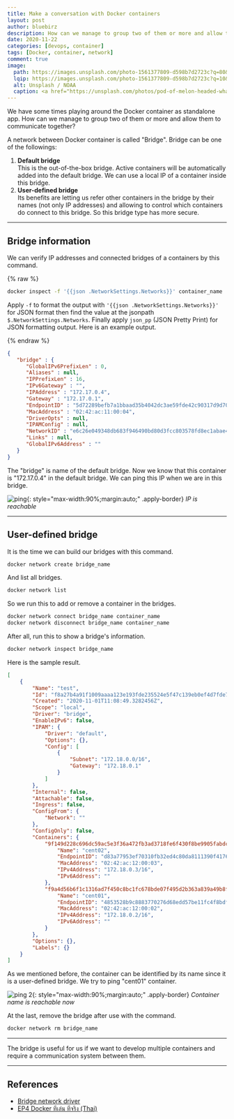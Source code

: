 ```yaml
---
title: Make a conversation with Docker containers
layout: post
author: bluebirz
description: How can we manage to group two of them or more and allow them to communicate together?
date: 2020-11-22
categories: [devops, container]
tags: [Docker, container, network]
comment: true
image:
  path: https://images.unsplash.com/photo-1561377809-d598b7d2723c?q=80&w=2096&auto=format&fit=crop&ixlib=rb-4.0.3&ixid=M3wxMjA3fDB8MHxwaG90by1wYWdlfHx8fGVufDB8fHx8fA%3D%3D
  lqip: https://images.unsplash.com/photo-1561377809-d598b7d2723c?q=10&w=490&auto=format&fit=crop&ixlib=rb-4.0.3&ixid=M3wxMjA3fDB8MHxwaG90by1wYWdlfHx8fGVufDB8fHx8fA%3D%3D
  alt: Unsplash / NOAA
  caption: <a href="https://unsplash.com/photos/pod-of-melon-headed-whales-AQx2VH2731k">Unsplash / NOAA</a>
---
```


We have some times playing around the Docker container as standalone app. How can we manage to group two of them or more and allow them to communicate together?

A network between Docker container is called "Bridge". Bridge can be one of the followings:

1. **Default bridge**  
  This is the out-of-the-box bridge. Active containers will be automatically added into the default bridge. We can use a local IP of a container inside this bridge.
1. **User-defined bridge**  
  Its benefits are letting us refer other containers in the bridge by their names (not only IP addresses) and allowing to control which containers do connect to this bridge. So this bridge type has more secure.

---

## Bridge information

We can verify IP addresses and connected bridges of a containers by this command.

{% raw %}

```sh
docker inspect -f '{{json .NetworkSettings.Networks}}' container_name | json_pp
```

Apply `-f` to format the output with `'{{json .NetworkSettings.Networks}}'` for JSON format then find the value at the jsonpath `$.NetworkSettings.Networks`. Finally apply `json_pp` (JSON Pretty Print) for JSON formatting output. Here is an example output.

{% endraw %}

```json
{
   "bridge" : {
      "GlobalIPv6PrefixLen" : 0,
      "Aliases" : null,
      "IPPrefixLen" : 16,
      "IPv6Gateway" : "",
      "IPAddress" : "172.17.0.4",
      "Gateway" : "172.17.0.1",
      "EndpointID" : "5d72289befb7a1bbaad35b4042dc3ae59fde42c90317d9d70c87b3038008607e",
      "MacAddress" : "02:42:ac:11:00:04",
      "DriverOpts" : null,
      "IPAMConfig" : null,
      "NetworkID" : "e6c26e049348db683f946490bd80d3fcc803578fd8ec1abae41c3b1b7e84ce5f",
      "Links" : null,
      "GlobalIPv6Address" : ""
   }
}
```

The "bridge" is name of the default bridge. Now we know that this container is "172.17.0.4" in the default bridge. We can ping this IP when we are in this bridge.

![ping](https://bluebirzdotnet.s3.ap-southeast-1.amazonaws.com/docker-network/Screen-Shot-2020-11-21-at-21.05.35.png){: style="max-width:90%;margin:auto;" .apply-border}
*IP is reachable*

---

## User-defined bridge

It is the time we can build our bridges with this command.

```sh
docker network create bridge_name
```

And list all bridges.

```sh
docker network list
```

So we run this to add or remove a container in the bridges.

```sh
docker network connect bridge_name container_name
docker network disconnect bridge_name container_name
```

After all, run this to show a bridge's information.

```sh
docker network inspect bridge_name
```

Here is the sample result.

```json
[
    {
        "Name": "test",
        "Id": "f8a27b4a91f1009aaaa123e193fde235524e5f47c139eb0ef4d7fde7845bc9ed",
        "Created": "2020-11-01T11:08:49.3282456Z",
        "Scope": "local",
        "Driver": "bridge",
        "EnableIPv6": false,
        "IPAM": {
            "Driver": "default",
            "Options": {},
            "Config": [
                {
                    "Subnet": "172.18.0.0/16",
                    "Gateway": "172.18.0.1"
                }
            ]
        },
        "Internal": false,
        "Attachable": false,
        "Ingress": false,
        "ConfigFrom": {
            "Network": ""
        },
        "ConfigOnly": false,
        "Containers": {
            "9f149d228c696dc59ac5e3f36a472fb3ad3718fe6f430f8be9905fabdcd13161": {
                "Name": "cent02",
                "EndpointID": "d83a77953ef70310fb32ed4c80da8111390f4176c8958a1bc1985c60a2f430e4",
                "MacAddress": "02:42:ac:12:00:03",
                "IPv4Address": "172.18.0.3/16",
                "IPv6Address": ""
            },
            "f9a4d56b6f1c1316ad7f450c8bc1fc678bde07f495d2b363a839a49b8fd9601d": {
                "Name": "cent01",
                "EndpointID": "4853528b9c8883770276d68edd57be11fc4f8bdf25154011929662f5d3a789a9",
                "MacAddress": "02:42:ac:12:00:02",
                "IPv4Address": "172.18.0.2/16",
                "IPv6Address": ""
            }
        },
        "Options": {},
        "Labels": {}
    }
]
```

As we mentioned before, the container can be identified by its name since it is a user-defined bridge. We try to ping "cent01" container.

![ping 2](https://bluebirzdotnet.s3.ap-southeast-1.amazonaws.com/docker-network/Screen-Shot-2020-11-21-at-21.17.06.png){: style="max-width:90%;margin:auto;" .apply-border}
*Container name is reachable now*

At the last, remove the bridge after use with the command.

```sh
docker network rm bridge_name
```

---

The bridge is useful for us if we want to develop multiple containers and require a communication system between them.

---

## References

- [Bridge network driver](https://docs.docker.com/engine/network/drivers/bridge/)
- [EP4 Docker ทีเล่น ทีจริง (Thai)](https://medium.com/nectec/ep4-docker-ทีเล่น-ทีจริง-c4dafb7a7e37)
